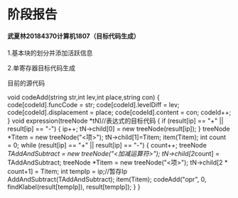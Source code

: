 # 阶段报告

#### 武夏林20184370计算机1807（目标代码生成）



1.基本块的划分并添加活跃信息

2.单寄存器目标代码生成



目前的源代码

void codeAdd(string str,int lev,int place,string con)
{
	code[codeId].funcCode = str;
	code[codeId].levelDiff = lev;
	code[codeId].displacement = place;
	code[codeId].content = con;
	codeId++;
}
void expression(treeNode<string> *tN)//表达式的目标代码
{
	if (result[ip] == "+" || result[ip] == "-")
	{
		ip++;
		tN->child[0] = new treeNode<string>(result[ip]);
	}
	treeNode<string> *Titem = new treeNode<string>("<项>");
	tN->child[1]=Titem;
	item(Titem);
	int count = 0;
	while (result[ip] == "+" || result[ip] == "-")
	{
		count++;
		treeNode<string> *TAddAndSubtract = new treeNode<string>("<加减运算符>");
		tN->child[2*count] = TAddAndSubtract;
		treeNode<string> *Titem = new treeNode<string>("<项>");
		tN->child[2 * count+1] = Titem;
		int tempIp = ip;//暂存Ip
		AddAndSubtract(TAddAndSubtract);
		item(Titem);
		codeAdd("opr", 0, findKlabel(result[tempIp]), result[tempIp]);
	}
	}